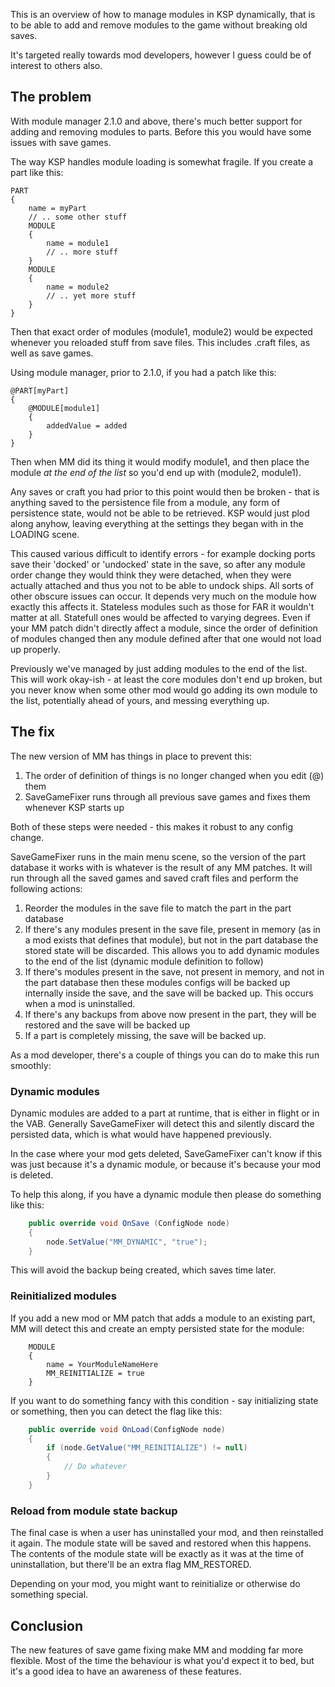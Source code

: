 This is an overview of how to manage modules in KSP dynamically, that is to be able to add and remove modules to the game without breaking old saves.

It's targeted really towards mod developers, however I guess could be of interest to others also.



## The problem

With module manager 2.1.0 and above, there's much better support for adding and removing modules to parts. Before this you would have some issues with save games.

The way KSP handles module loading is somewhat fragile. If you create a part like this:

````
PART
{
	name = myPart
	// .. some other stuff
	MODULE
	{
		name = module1
		// .. more stuff
	}
	MODULE
	{
		name = module2
		// .. yet more stuff
	}
}
````

Then that exact order of modules (module1, module2) would be expected whenever you reloaded stuff from save files. This includes .craft files, as well as save games.

Using module manager, prior to 2.1.0, if you had a patch like this:

````
@PART[myPart]
{
	@MODULE[module1]
	{
		addedValue = added
	}
}
````

Then when MM did its thing it would modify module1, and then place the module *at the end of the list* so you'd end up with (module2, module1).

Any saves or craft you had prior to this point would then be broken - that is anything saved to the persistence file from a module, any form of persistence state, would not be able to be retrieved. KSP would just plod along anyhow, leaving everything at the settings they began with in the LOADING scene. 

This caused various difficult to identify errors - for example docking ports save their 'docked' or 'undocked' state in the save, so after any module order change they would think they were detached, when they were actually attached and thus you not to be able to undock ships. All sorts of other obscure issues can occur. It depends very much on the module how exactly this affects it. Stateless modules such as those for FAR it wouldn't matter at all. Statefull ones would be affected to varying degrees. Even if your MM patch didn't directly affect a module, since the order of definition of modules changed then any module defined after that one would not load up properly.

Previously we've managed by just adding modules to the end of the list. This will work okay-ish - at least the core modules don't end up broken, but you never know when some other mod would go adding its own module to the list, potentially ahead of yours, and messing everything up. 

## The fix

The new version of MM has things in place to prevent this:

1. The order of definition of things is no longer changed when you edit (@) them
1. SaveGameFixer runs through all previous save games and fixes them whenever KSP starts up

Both of these steps were needed - this makes it robust to any config change.

SaveGameFixer runs in the main menu scene, so the version of the part database it works with is whatever is the result of any MM patches. It will run through all the saved games and saved craft files and perform the following actions:



1. Reorder the modules in the save file to match the part in the part database
1. If there's any modules present in the save file, present in memory (as in a mod exists that defines that module), but not in the part database the stored state will be discarded. This allows you to add dynamic modules to the end of the list (dynamic module definition to follow)
1. If there's modules present in the save, not present in memory, and not in the part database then these modules configs will be backed up internally inside the save, and the save will be backed up. This occurs when a mod is uninstalled.
1. If there's any backups from above now present in the part, they will be restored and the save will be backed up
1. If a part is completely missing, the save will be backed up.

As a mod developer, there's a couple of things you can do to make this run smoothly:

### Dynamic modules

Dynamic modules are added to a part at runtime, that is either in flight or in the VAB. Generally SaveGameFixer will detect this and silently discard the persisted data, which is what would have happened previously.

In the case where your mod gets deleted, SaveGameFixer can't know if this was just because it's a dynamic module, or because it's because your mod is deleted. 

To help this along, if you have a dynamic module then please do something like this:

````c#
    public override void OnSave (ConfigNode node)
    {
        node.SetValue("MM_DYNAMIC", "true");
    }
````

This will avoid the backup being created, which saves time later.

### Reinitialized modules

If you add a new mod or MM patch that adds a module to an existing part, MM will detect this and create an empty persisted state for the module:

````
    MODULE
    {
        name = YourModuleNameHere
        MM_REINITIALIZE = true
    }
````

If you want to do something fancy with this condition - say initializing state or something, then you can detect the flag like this:

````c#
    public override void OnLoad(ConfigNode node)
    {
        if (node.GetValue("MM_REINITIALIZE") != null)
        {
            // Do whatever
        }
    }
````

### Reload from module state backup

The final case is when a user has uninstalled your mod, and then reinstalled it again. The module state will be saved and restored when this happens. The contents of the module state will be exactly as it was at the time of uninstallation, but there'll be an extra flag MM_RESTORED.

Depending on your mod, you might want to reinitialize or otherwise do something special. 


## Conclusion

The new features of save game fixing make MM and modding far more flexible. Most of the time the behaviour is what you'd expect it to bed, but it's a good idea to have an awareness of these features.